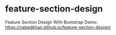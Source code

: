 # feature-section-design
Feature Section Design With Bootstrap
Demo: https://nabedkhan.github.io/feature-section-design/
